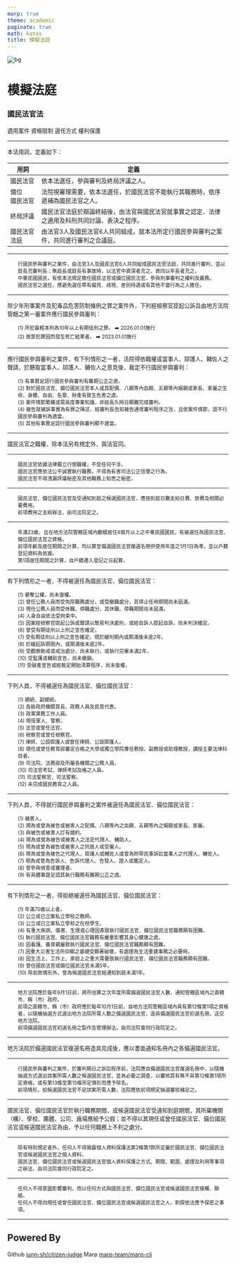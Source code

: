 ```yaml
---
marp: true
theme: academic
paginate: true
math: katex
title: 模擬法庭
---
```


<!-- _class: lead -->
<!-- _paginate: false -->
<!-- _footer: Photo by [Liane Metzler](https://unsplash.com/@liane) on [Unsplash](https://unsplash.com/photos/white-stair-stepper-v3bWNXeInQA) -->
      
![bg](https://images.unsplash.com/photo-1476635243339-c8d9e8778218)

# 模擬法庭

### 國民法官法

適用案件
資格限制
選任方式
權利保護

---

<style scoped>
	tr { font-size: 0.85em}
</style>

<!-- _header: 國民法官法 §2 -->

本法用詞，定義如下：

| 用詞 | 定義 |
| --- | --- |
| 國民法官 | 依本法選任，參與審判及終局評議之人。 |
| 備位<br>國民法官 | 法院視審理需要，依本法選任，於國民法官不能執行其職務時，依序遞補為國民法官之人。 |
| 終局評議 | 國民法官法庭於辯論終結後，由法官與國民法官就事實之認定、法律之適用及科刑共同討論、表決之程序。 |
| 國民法官法庭 | 由法官3人及國民法官6人共同組成，就本法所定行國民參與審判之案件，共同進行審判之合議庭。 |

---

<!-- _header: 國民法官法 §3 -->

1. 行國民參與審判之案件，由法官3人及國民法官6人共同組成國民法官法庭，共同進行審判，並以庭長充審判長；無庭長或庭長有事故時，以法官中資深者充之，資同以年長者充之。
2. 中華民國國民，有依本法規定擔任國民法官或備位國民法官，參與刑事審判之權利及義務。
3. 國民法官之選任，應避免選任帶有偏見、歧視、差別待遇或有其他不當行為之人擔任。

---

<style scoped>
	li { list-style-type: none}
</style>

<!-- _header: 國民法官法 §5 I -->

除少年刑事案件及犯毒品危害防制條例之罪之案件外，下列經檢察官提起公訴且由地方法院管轄之第一審案件應行國民參與審判：
- (1) 所犯最輕本刑為10年以上有期徒刑之罪。 :arrow_right: 2026.01.01施行
- (2) 故意犯罪因而發生死亡結果者。 :arrow_right: 2023.01.01施行

---

<style scoped>
	li { list-style-type: none}
</style>

<!-- _header: 國民法官法 §6 I -->

應行國民參與審判之案件，有下列情形之一者，法院得依職權或當事人、辯護人、輔佐人之聲請，於聽取當事人、辯護人、輔佐人之意見後，裁定不行國民參與審判：
- (1) 有事實足認行國民參與審判有難期公正之虞。
- (2) 對於國民法官、備位國民法官本人或其配偶、八親等內血親、五親等內姻親或家長、家屬之生命、身體、自由、名譽、財產有致生危害之虞。
- (3) 案件情節繁雜或需高度專業知識，非經長久時日顯難完成審判。
- (4) 被告就被訴事實為有罪之陳述，經審判長告知被告通常審判程序之旨，且依案件情節，認不行國民參與審判為適當。
- (5) 其他有事實足認行國民參與審判顯不適當。

---

<!-- _header: 國民法官法 §8 -->

國民法官之職權，除本法另有規定外，與法官同。

---

<!-- _header: 國民法官法 §9 -->

1. 國民法官依據法律獨立行使職權，不受任何干涉。
2. 國民法官應依法公平誠實執行職務，不得為有害司法公正信譽之行為。
3. 國民法官不得洩漏評議秘密及其他職務上知悉之秘密。

---

<!-- _header: 國民法官法 §11 -->

1. 國民法官、備位國民法官及受通知到庭之候選國民法官，應按到庭日數支給日費、旅費及相關必要費用。
2. 前項費用之支給辦法，由司法院定之。

---

<!-- _header: 國民法官法 §12 -->

1. 年滿23歲，且在地方法院管轄區域內繼續居住4個月以上之中華民國國民，有被選任為國民法官、備位國民法官之資格。
2. 前項年齡及居住期間之計算，均以算至備選國民法官複選名冊供使用年度之1月1日為準，並以戶籍登記資料為依據。
3. 第1項居住期間之計算，自戶籍遷入登記之日起算。

---

<style scoped>
	p {font-size: 0.9em}
	li { list-style-type: none; font-size: 0.8em}
</style>

<!-- _header: 國民法官法 §13 -->

有下列情形之一者，不得被選任為國民法官、備位國民法官：
- (1) 褫奪公權，尚未復權。
- (2) 曾任公務人員而受免除職務處分，或受撤職處分，其停止任用期間尚未屆滿。
- (3) 現任公務人員而受休職、停職處分，其休職、停職期間尚未屆滿。
- (4) 人身自由依法受拘束中。
- (5) 因案經檢察官提起公訴或聲請以簡易判決處刑，或經自訴人提起自訴，尚未判決確定。
- (6) 曾受有期徒刑以上刑之宣告確定。
- (7) 受有期徒刑以上刑之宣告確定，現於緩刑期內或期滿後未逾2年。
- (8) 於緩起訴期間內，或期滿後未逾2年。
- (9) 受觀察勒戒或戒治處分，尚未執行，或執行完畢未滿2年。
- (10) 受監護或輔助宣告，尚未撤銷。
- (11) 受破產宣告或經裁定開始清算程序，尚未復權。

---

<style scoped>
	p {font-size: 0.9em}
	li { list-style-type: none; font-size: 0.75em}
</style>

<!-- _header: 國民法官法 §14 -->

下列人員，不得被選任為國民法官、備位國民法官：
- (1) 總統、副總統。
- (2) 各級政府機關首長、政務人員及民意代表。
- (3) 政黨黨務工作人員。
- (4) 現役軍人、警察。
- (5) 法官或曾任法官。
- (6) 檢察官或曾任檢察官。
- (7) 律師、公設辯護人或曾任律師、公設辯護人。
- (8) 現任或曾任教育部審定合格之大學或獨立學院專任教授、副教授或助理教授，講授主要法律科目者。
- (9) 司法院、法務部及所屬各機關之公務人員。
- (10) 司法官考試、律師考試及格之人員。
- (11) 司法警察官、司法警察。
- (12) 未完成國民教育之人員。

---

<style scoped>
	p {font-size: 0.9em}
	li { list-style-type: none; font-size: 0.8em}
</style>

<!-- _header: 國民法官法 §15 -->

下列人員，不得就行國民參與審判之案件被選任為國民法官、備位國民法官：
- (1) 被害人。
- (2) 現為或曾為被告或被害人之配偶、八親等內之血親、五親等內之姻親或家長、家屬。
- (3) 與被告或被害人訂有婚約。
- (4) 現為或曾為被告或被害人之法定代理人、輔助人。
- (5) 現為或曾為被告或被害人之同居人或受僱人。
- (6) 現為或曾為被告之代理人、辯護人或輔佐人或曾為附帶民事訴訟當事人之代理人、輔佐人。
- (7) 現為或曾為告訴人、告訴代理人、告發人、證人或鑑定人。
- (8) 曾參與偵查或審理者。
- (9) 有具體事證足認其執行職務有難期公正之虞。

---

<style scoped>
	p {font-size: 0.9em}
	li { list-style-type: none; font-size: 0.8em}
</style>

<!-- _header: 國民法官法 §16 I -->

有下列情形之一者，得拒絕被選任為國民法官、備位國民法官：
- (1) 年滿70歲以上者。
- (2) 公立或已立案私立學校之教師。
- (3) 公立或已立案私立學校之在校學生。
- (4) 有重大疾病、傷害、生理或心理因素致執行國民法官、備位國民法官職務顯有困難。
- (5) 執行國民法官、備位國民法官職務有嚴重影響其身心健康之虞。
- (6) 因看護、養育親屬致執行國民法官、備位國民法官職務顯有困難。
- (7) 因重大災害生活所仰賴之基礎受顯著破壞，有處理為生活重建事務之必要時。
- (8) 因生活上、工作上、家庭上之重大需要致執行國民法官、備位國民法官職務顯有困難。
- (9) 曾任國民法官或備位國民法官未滿5年。
- (10) 除前款情形外，曾為候選國民法官經通知到庭未滿1年。

---

<!-- _header: 國民法官法 §17 -->

1. 地方法院應於每年9月1日前，將所估算之次年度所需備選國民法官人數，通知管轄區域內之直轄市、縣（市）政府。
2. 前項之直轄市、縣（市）政府應於每年10月1日前，自地方法院管轄區域內具有第12條第1項之資格者，以隨機抽選方式選出地方法院所需人數之備選國民法官，造具備選國民法官初選名冊，送交地方法院。
3. 前項備選國民法官初選名冊之製作及管理辦法，由司法院會同行政院定之。

---

<!-- _header: 國民法官法 §20 -->

地方法院於備選國民法官複選名冊造具完成後，應以書面通知名冊內之各備選國民法官。

---

<!-- _header: 國民法官法 §21 -->

1. 行國民參與審判之案件，於審判期日之訴訟程序前，法院應自備選國民法官複選名冊中，以隨機抽選方式選出該案所需人數之候選國民法官，並為必要之調查，以審核其有無不具第12條第1項所定資格，或有第13條至第15條所定情形而應予除名。
2. 前項情形，如候選國民法官不足該案所需人數，法院應依前項規定抽選審核補足之。

---

<!-- _header: 國民法官法 §39 -->

國民法官、備位國民法官於執行職務期間，或候選國民法官受通知到庭期間，其所屬機關（構）、學校、團體、公司、廠場應給予公假；並不得以其現任或曾任國民法官、備位國民法官或候選國民法官為由，予以任何職務上不利之處分。

---

<!-- _header: 國民法官法 §40 -->

1. 除有特別規定者外，任何人不得揭露個人資料保護法第2條第1款所定屬於國民法官、備位國民法官或候選國民法官之個人資料。
2. 國民法官、備位國民法官或候選國民法官個人資料保護之方式、期間、範圍、處理及利用等事項之辦法，由司法院會同行政院定之。

---

<!-- _header: 國民法官法 §41 -->

1. 任何人不得意圖影響審判，而以任何方式與國民法官、備位國民法官或候選國民法官接觸、聯絡。
2. 任何人不得向現任或曾任國民法官、備位國民法官或候選國民法官之人，刺探依法應予保密之事項。

---

<!-- _class: lead -->
<!-- _paginate: false -->

## Powered By

Github [iunn-sh/citizen-judge](https://github.com/iunn-sh/ai-data-rights)
Marp [marp-team/marp-cli](https://github.com/marp-team/marp-cli)

